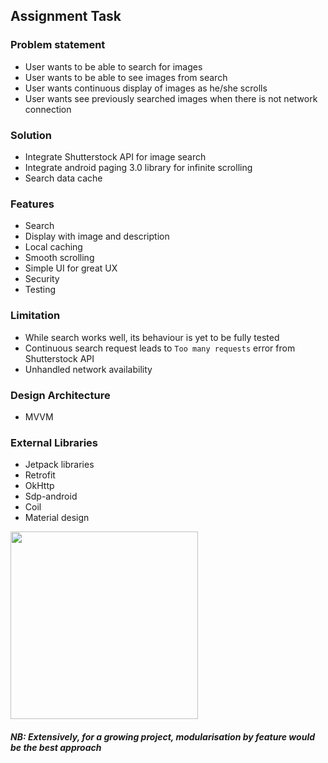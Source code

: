 ## Assignment Task

### Problem statement
- User wants to be able to search for images
- User wants to be able to see images from search
- User wants continuous display of images as he/she scrolls
- User wants see previously searched images when there is not network connection

### Solution
- Integrate Shutterstock API for image search
- Integrate android paging 3.0 library for infinite scrolling 
- Search data cache

### Features
- Search
- Display with image and description
- Local caching
- Smooth scrolling
- Simple UI for great UX
- Security
- Testing

### Limitation
- While search works well, its behaviour is yet to be fully tested
- Continuous search request leads to `Too many requests` error from Shutterstock API
- Unhandled network availability

### Design Architecture
- MVVM

### External Libraries
- Jetpack libraries
- Retrofit
- OkHttp
- Sdp-android
- Coil
- Material design

<img src="https://user-images.githubusercontent.com/21008156/138369448-ff8da4b3-fd3a-4485-8d75-05096461b3ca.png" width="300" />

##### NB: Extensively, for a growing project, modularisation by feature would be the best approach
